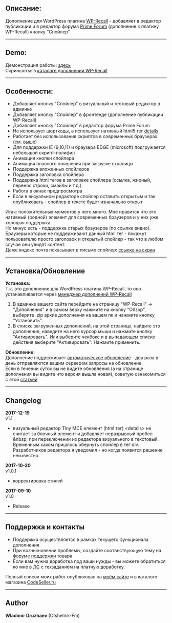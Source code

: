 ## Описание:  

Дополнение для WordPress плагина [WP-Recall](https://wordpress.org/plugins/wp-recall/) - добавляет в редактор публикации и в редактор форума [Prime Forum](https://codeseller.ru/products/primeforum/) (дополнение к плагину WP-Recall) кнопку "Спойлер"  

------------------------------

## Demo:  

Демонстрация работы: [здесь](https://otshelnik-fm.ru/wp-recall-spoiler/)  
Скриншоты: в [каталоге дополнений WP-Recall](https://codeseller.ru/products/wp-recall-spoiler/)  

------------------------------

## Особенности:  

- Добавляет кнопку "Спойлер" в визуальный и тестовый редактор в админке  
- Добавляет кнопку "Спойлер" в фронтенде (дополнение публикации WP-Recall)  
- Добавляет кнопку "Спойлер" в редактор форума Prime Forum  
- Не использует шорткоды, а использует нативный html5 тег [details](http://caniuse.com/#search=details)  
- Работает без использования скриптов в современных браузерах (см. выше)  
- Для поддержки IE (9,10,11) и браузера EDGE (microsoft) подгружается небольшой скрипт-полифил  
- Анимация кнопки спойлера  
- Анимация плавного появления при загрузке страницы  
- Поддержка вложенных спойлеров  
- Поддержка заголовка спойлера  
- Поддержка html тегов в заголовке спойлера (ссылка, жирный, перенос строки, смайлы и т.д.)  
- Работа в окнах предпросмотра  
- Если в визуальном редакторе спойлер оставить открытым и так опубликовать - спойлер в тексте будет изначально открыт  

Итак: положительных моментов у него много. Мне нравится что это нативный (родной) элемент для современных браузеров и у них уже хорошая поддержка.  
Но минус есть - поддержка старых браузеров (по ссылке видно). Браузеры которые не поддерживают данный html тег - покажут пользователю просто заголовок и открытый спойлер - так что в любом случае они увидят контент.  
Даже яндекс почта показывает в письме спойлер: [ссылка на скрин](https://yadi.sk/i/28CGG66V3Mm4em)  

------------------------------

## Установка/Обновление  

**Установка:**  
Т.к. это дополнение для WordPress плагина WP-Recall, то оно устанавливается через [менеджер дополнений WP-Recall](https://codeseller.ru/obshhie-svedeniya-o-dopolneniyax-wp-recall/)  

1. В админке вашего сайта перейдите на страницу "WP-Recall" -> "Дополнения" и в самом верху нажмите на кнопку "Обзор", выберите .zip архив дополнения на вашем пк и нажмите кнопку "Установить".  
2. В списке загруженных дополнений, на этой странице, найдите это дополнение, наведите на него курсор мыши и нажмите кнопку "Активировать". Или выберите чекбокс и в выпадающем списке действия выберите "Активировать". Нажмите применить.  


**Обновление:**  
Дополнение поддерживает [автоматическое обновление](https://codeseller.ru/avtomaticheskie-obnovleniya-dopolnenij-plagina-wp-recall/) - два раза в день отправляются вашим сервером запросы на обновление.  
Если в течении суток вы не видите обновления (а на странице дополнения вы видите что версия вышла новая), советую ознакомиться с этой [статьёй](https://codeseller.ru/post-group/rabota-wordpress-krona-cron-prinuditelnoe-vypolnenie-kron-zadach-dlya-wp-recall/) 

------------------------------

## Changelog  
**2017-12-19**  
v1.1  
* визуальный редактор Tiny MCE елемент (html тег) &lt;details&gt; не считает за блочный элемент и добавляет неразрывный пробел &amp;nbsp; при переключении из редактора визуального в текстовый.  
Временным хаком пришлось обернуть спойлер в тег div. Разработчиков редактора я уведомил - но когда появится решение неизвестно.  


**2017-10-20**  
v1.0.1  
* корректировка стилей  
 
**2017-09-10**  
v1.0  
*  Release  

------------------------------

## Поддержка и контакты  

* Поддержка осуществляется в рамках текущего функционала дополнения  
* При возникновении проблемы, создайте соотвествующую тему на [форуме поддержки](https://codeseller.ru/forum/product-15814/) товара  
* Если вам нужна доработка под ваши нужды - вы можете обратиться ко мне в [ЛС](https://codeseller.ru/author/otshelnik-fm/?tab=chat) с техзаданием на платную доработку.  

Полный список моих работ опубликован на [моём сайте](https://otshelnik-fm.ru/all-my-addons-for-wp-recall/) и в каталоге магазина [CodeSeller.ru](https://codeseller.ru/author/otshelnik-fm/?tab=publics&subtab=type-products)  

------------------------------

## Author  

**Wladimir Druzhaev** (Otshelnik-Fm)  
